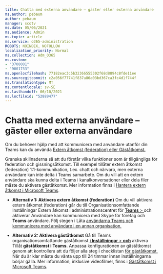 ```yaml
---
title: Chatta med externa användare – gäster eller externa användare
ms.author: pebaum
author: pebaum
manager: scotv
ms.date: 05/06/2021
ms.audience: Admin
ms.topic: article
ms.service: o365-administration
ROBOTS: NOINDEX, NOFOLLOW
localization_priority: Normal
ms.collection: Adm_O365
ms.custom:
- "3700001"
- "9001733"
ms.openlocfilehash: 77182eac3c5b32366555302f68d8894c8fde11ee
ms.sourcegitcommit: c2a056f77741f837a86a03bd367ca3fc4d1f744f
ms.translationtype: MT
ms.contentlocale: sv-SE
ms.lasthandoff: 06/10/2021
ms.locfileid: "52889477"
---
```

# <a name="chat-with-external-users---guests-or-federated-users"></a>Chatta med externa användare – gäster eller externa användare

Om du behöver hjälp med att kommunicera med användare utanför din Teams kan du använda [Extern åtkomst (federation) eller Gäståtkomst.](/microsoftteams/manage-external-access#external-access-vs-guest-access)

Granska skillnaderna så att du förstår vilka funktioner som är tillgängliga för federation och gissningsåtkomst. Till exempel tillåter extern åtkomst (federation) 1:1-kommunikation, t.ex. chatt och närvaro, men externa användare kan inte delta i Teams samarbete. Om du vill att en extern användare ska kunna delta i Teams i kanalkonversationer eller dela filer måste du aktivera gäståtkomst. Mer information finns i [Hantera extern åtkomst i Microsoft Teams](/microsoftteams/manage-external-access#external-access-vs-guest-access).

- **Alternativ 1: Aktivera extern åtkomst (federation)** Om du vill aktivera extern åtkomst (federation) går du till Organisationsomfattande Inställningar Extern åtkomst i administrationscentret för [ **Teams**  > ](https://admin.teams.microsoft.com/company-wide-settings/external-communications) och aktiverar Användare kan kommunicera med Skype för företag och **Teams** användare. Följ stegen i Låta [användarna Teams och kommunicera med användare i en annan organisation.](/microsoftteams/manage-external-access#let-your-teams-users-chat-and-communicate-with-users-in-another-organization)

- **Alternativ 2: Aktivera gäståtkomst** Gå till Teams organisationsomfattande gäståtkomst [ **i Inställningar**  >  **och**](https://admin.teams.microsoft.com/company-wide-settings/guest-configuration) aktivera Tillåt **gäståtkomst i Teams.** Anpassa konfigurationen av gäståtkomst genom att kontrollera att du följer alla steg i checklistan [för gäståtkomst.](/microsoftteams/guest-access-checklist) När du är klar måste du vänta upp till 24 timmar innan inställningarna börjar gälla. Mer information, inklusive videofilmer, finns i [Gäståtkomst i Microsoft Teams](/microsoftteams/guest-access).